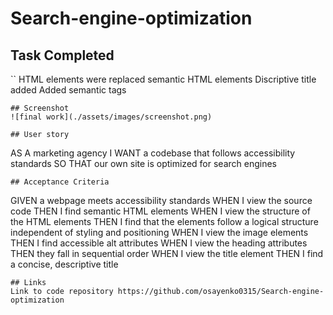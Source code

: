 # Search-engine-optimization

## Task Completed
``
HTML elements were replaced semantic HTML elements
Discriptive title added
Added semantic tags 
```
## Screenshot
![final work](./assets/images/screenshot.png)

## User story
```
AS A marketing agency
I WANT a codebase that follows accessibility standards
SO THAT our own site is optimized for search engines
```
## Acceptance Criteria
```
GIVEN a webpage meets accessibility standards
WHEN I view the source code
THEN I find semantic HTML elements
WHEN I view the structure of the HTML elements
THEN I find that the elements follow a logical structure independent of styling and positioning
WHEN I view the image elements
THEN I find accessible alt attributes
WHEN I view the heading attributes
THEN they fall in sequential order
WHEN I view the title element
THEN I find a concise, descriptive title
```
## Links
Link to code repository https://github.com/osayenko0315/Search-engine-optimization


